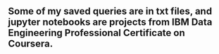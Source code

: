 ## Some of my saved queries are in txt files, and jupyter notebooks are projects from IBM Data Engineering Professional Certificate on Coursera.
